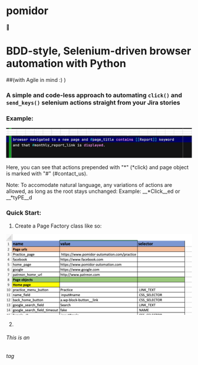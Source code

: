 # pomidor

:tomato:
# **BDD-style, Selenium-driven browser automation with Python**
##(with Agile in mind :) )
### A simple and code-less approach to automating `click()` and `send_keys()` selenium actions straight from your Jira stories 

### Example:
![Pomidor syntax](images/pomidor_1.png)

Here, you can see that actions prepended with "*" (*click) and page object is marked with "#" (#contact_us).

Note: To accomodate natural language, any variations of actions are allowed,
as long as the root stays unchanged: 
Example: __*Click__ed or __*tyPE__d


### Quick Start:
1. Create a Page Factory class like so:

![Pomidor syntax](images/page_obj_dict.png)

2. 
###### This is an <h6> tag
